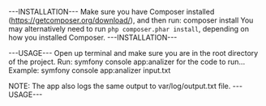---INSTALLATION---
Make sure you have Composer installed (https://getcomposer.org/download/), and then run: composer install
You may alternatively need to run `php composer.phar install`, depending on how you installed Composer.
---INSTALLATION---

---USAGE---
Open up terminal and make sure you are in the root directory of the project.
Run: symfony console app:analizer <arg> for the code to run... 
Example: symfony console app:analizer input.txt

NOTE: The app also logs the same output to var/log/output.txt file.
---USAGE---
